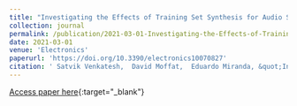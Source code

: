 ```yaml
---
title: "Investigating the Effects of Training Set Synthesis for Audio Segmentation of Radio Broadcast"
collection: journal
permalink: /publication/2021-03-01-Investigating-the-Effects-of-Training-Set-Synthesis-for-Audio-Segmentation-of-Radio-Broadcast
date: 2021-03-01
venue: 'Electronics'
paperurl: 'https://doi.org/10.3390/electronics10070827'
citation: ' Satvik Venkatesh,  David Moffat,  Eduardo Miranda, &quot;Investigating the Effects of Training Set Synthesis for Audio Segmentation of Radio Broadcast.&quot; Electronics, 2021.'
---
```

[Access paper here](https://doi.org/10.3390/electronics10070827){:target="_blank"}
